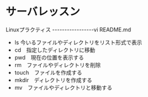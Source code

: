 # サーバレッスン
Linuxプラクティス
-----------------vi README.md
- ls 今いるファイルやディレクトリをリスト形式で表示
- cd　指定したディレクトリに移動
- pwd　現在の位置を表示する
- rm　ファイルやディレクトリを削除
- touch　ファイルを作成する
- mkdir　ディレクトリを作成する
- mv　ファイルやディレクトリと移動する

